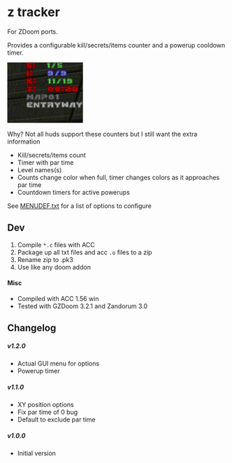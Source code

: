 z tracker
=======
For ZDoom ports.

Provides a configurable kill/secrets/items counter and a powerup cooldown timer.

![Tracker](tracker.png)

Why? Not all huds support these counters but I still want the extra information

* Kill/secrets/items count
* Timer with par time
* Level names(s)
* Counts change color when full, timer changes colors as it approaches par time
* Countdown timers for active powerups

See [MENUDEF.txt](menudef.txt) for a list of options to configure

Dev
---
1. Compile `*.c` files with ACC
2. Package up all txt files and acc `.o` files to a zip
3. Rename zip to .pk3
4. Use like any doom addon

#### Misc
* Compiled with ACC 1.56 win
* Tested with GZDoom 3.2.1 and Zandorum 3.0

Changelog
---------
##### v1.2.0
* Actual GUI menu for options
* Powerup timer

##### v1.1.0
* XY position options
* Fix par time of 0 bug
* Default to exclude par time

##### v1.0.0
* Initial version
